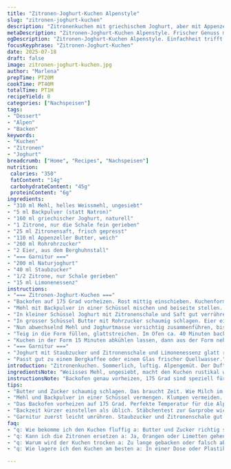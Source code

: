 ```yaml
---
title: "Zitronen-Joghurt-Kuchen Alpenstyle"
slug: "zitronen-joghurt-kuchen"
description: "Zitronenkuchen mit griechischem Joghurt, aber mit Appenzeller statt Butter. Mehlmenge leicht reduziert. Bikarbonat gegen Backpulver getauscht. Der Joghurt wird mit frischem Bergkräuterhonig verfeinert. Im Ofen etwas kürzer gebacken bei 175 Grad, ein bisschen Alpenluft dazu. Optionaler Topping mit rahmigem Naturjoghurt, fein geriebener Zitronenschale und einem Spritzer Limonenessenz. Statt klassischem Zucker mit gemahlenem Birkenzucker. Ein feiner Hauch Alpen in jedem Bissen."
metaDescription: "Zitronen-Joghurt-Kuchen Alpenstyle. Frischer Genuss mit Appenzeller Butter und griechischem Joghurt. Ideal für einen Tag in den Alpen."
ogDescription: "Zitronen-Joghurt-Kuchen Alpenstyle. Einfachheit trifft Geschmack. Zitrone und Joghurt mit Appenzeller Butter, perfekt für die Berghütte."
focusKeyphrase: "Zitronen-Joghurt-Kuchen"
date: 2025-07-18
draft: false
image: zitronen-joghurt-kuchen.jpg
author: "Marlena"
prepTime: PT20M
cookTime: PT40M
totalTime: PT1H
recipeYield: 8
categories: ["Nachspeisen"]
tags:
- "Dessert"
- "Alpen"
- "Backen"
keywords:
- "Kuchen"
- "Zitronen"
- "Joghurt"
breadcrumb: ["Home", "Recipes", "Nachspeisen"]
nutrition: 
 calories: "350"
 fatContent: "14g"
 carbohydrateContent: "45g"
 proteinContent: "6g"
ingredients:
- "310 ml Mehl, helles Weissmehl, ungesiebt"
- "5 ml Backpulver (statt Natron)"
- "160 ml griechischer Joghurt, naturell"
- "1 Zitrone, nur die Schale fein gerieben"
- "25 ml Zitronensaft, frisch gepresst"
- "110 ml Appenzeller Butter, weich"
- "260 ml Rohrohrzucker"
- "2 Eier, aus dem Berghuhnstall"
- "=== Garnitur ==="
- "200 ml Naturjoghurt"
- "40 ml Staubzucker"
- "1/2 Zitrone, nur Schale gerieben"
- "15 ml Limonenessenz"
instructions:
- "=== Zitronen-Joghurt-Kuchen ==="
- "Backofen auf 175 Grad vorheizen. Rost mittig einschieben. Kuchenform 23 x 13 cm einfetten mit Appenzeller Butter und Boden mit Pergament auslegen."
- "Mehl mit Backpulver in einer Schüssel mischen und beiseite stellen. Alpenfrisch und locker."
- "In kleiner Schüssel Joghurt mit Zitronenschale und Saft gut verrühren. Wer mag, kann etwas Bergkräuterhonig unterrühren, für alpine Süße."
- "In grosser Schüssel Butter mit Rohrzucker schaumig schlagen. Eier einzeln unterrühren, bis Masse gleichmässig glänzt wie Bergboden im Morgentau."
- "Nun abwechselnd Mehl und Joghurtmasse vorsichtig zusammenführen, bis keine Mehlstücke mehr sichtbar sind. Nicht zu viel rühren, sonst wird’s zäh wie trockener Alpkäse."
- "Teig in die Form füllen, glattstreichen. Im Ofen ca. 40 Minuten backen. Stäbchenprobe macht’s klar: kein Teig kleben bleiben. Wenn’s passt, leicht golden."
- "Kuchen in der Form 15 Minuten abkühlen lassen, dann aus der Form nehmen und ganz auskühlen lassen auf Gitterrost wie Zwetschgen auf der Garage."
- "=== Garnitur ==="
- "Joghurt mit Staubzucker und Zitronenschale und Limonenessenz glatt rühren. Kann man zum Servieren über den Kuchen verteilen oder separat reichen."
- "Passt gut zu einem Bergkaffee oder einem Glas frischer Quellwasser."
introduction: "Zitronenkuchen. Sommerlich, luftig. Alpengemüt. Der Duft von Zesten im Teig. Joghurt macht ihn leicht und saftig, statt nur Butter oder Rahm. Butter? Appenzeller verleiht Tiefgang, Nicht nur Fett sondern Charakter. Weniger Zucker, dafür mehr Bergkräuterhonig als experimentellen Twist. Natürliche Zutaten, keine künstlichen Zusatzstoffe. Backen bei 175 Grad, das ist weniger heiss als sonst, damit die Aromen sich schonend entfalten. Im Berghaus, beim Ankommen nach der Wanderung, schmeckt er doppelt so gut. Dazu ein Tässchen frischer Alpwasser. Garnitur mit Joghurt, Zitronenschale, Limonenessenz – fast wie Gletscherfrische im Glas. Nicht kompliziert, aber bodenständig und mit Herz."
ingredientsNote: "Weiisses Mehl, ungesiebt, macht den Kuchen rustikal wie einen Käsekuchen vom Oberland. Backpulver anstelle von Natron, sanftere Hebung. Griechischer Joghurt für die leichte Säure, gibt guten Halt im Teig wie der Bergkristall. Zitronenschale frisch geraspelt, nicht zu schalenrig. Zitronensaft aus der Frucht, frisch gepresst. Appenzeller Butter bringt das gewisse Etwas, samtig und rezent. Rohrohrzucker auf Naturbasis, zum minimal verfeinern der Süße. Frische Eier vom Hof in der Nähe, am besten aus Berghaltung. Garnitur: Naturjoghurt ruhig aus regionalen Milchrassen, Staubzucker auf Birkenzuckerbasis für milden Geschmack, erste Wahl für Bergbäcker. Limonenessenz bei Bedarf, für leichte Exotik. Alles überschaubar und sehr alpenfreundlich."
instructionsNote: "Backofen genau vorheizen, 175 Grad sind speziell für Alpenküchen ein Standard, nicht zu heiss, nicht zu kühl. Butter und Zucker schaumig schlagen, wie Butterzopf kneten. Eier einzeln, um gleichmässige Konsistenz. Mehl mit Backpulver gut vermischen. Joghurt mit Zitronenzesten und Saft verrühren, dann sanft unter den Teig heben. Nicht überarbeiten, sonst wird der Kuchen zäh wie ein alter Alpkäse. Teig in Form füllen, glattstreichen. Backzeit von ca. 40 Minuten beobachten, mit Stäbchentest. Kuchen abkühlen lassen, ein wichtiger Schritt für die Textur, kaum anders als beim Raclette-Rand. Garnitur nur leicht verrühren, fluffig und frisch auftragen. Passt super zu einer Pause auf der Sonnenterrasse, mit Fernblick auf die Berge."
tips:
- "Butter und Zucker schaumig schlagen. Das braucht Zeit. Wie Milch im Holzofen warm machen. Einzelne Eier dazugeben, wichtig für die Bindung. Teig mischen nicht hastig."
- "Mehl und Backpulver in einer Schüssel vermengen. Klumpen vermeiden. Mehl ungesiebt verwenden, das macht den Kuchen ehrlicher. Joghurt langsam einrühren, Mischung beobachtend halten."
- "Das Backofen vorheizen auf 175 Grad. Perfekte Temperatur für die Alpenküche. Nicht zu heiss, Aromen entfalten sich sanft. Vorbereiten der Backform. Butter und Papier nicht vergessen."
- "Backzeit kürzer einstellen als üblich. Stäbchentest zur Garprobe wichtig. Wenn sauber, gleich raus damit. Kühlung auf dem Gitter dauert, wie ein warmer Sommerwind."
- "Garnitur zuerst leicht umrühren. Staubzucker und Zitronenschale gut mischen. Über den Kuchen geben oder separat servieren. Einfach, aber frisch und köstlich."
faq:
- "q: Wie bekomme ich den Kuchen fluffig a: Butter und Zucker richtig schaumig schlagen. Eier nacheinander zugeben. Joghurt nicht zu heftig einrühren. Zu viel Rühren macht zäh. Klumpen im Teig vermeiden."
- "q: Kann ich die Zitronen ersetzen a: Ja, Orangen oder Limetten gehen auch. Das Aroma wird anders. Frische ist wichtig. Zitrusfrüchte gut pressen und Schale verwenden."
- "q: Warum wird der Kuchen trocken a: Zu lange gebacken oder falsch abgekühlt. Stäbchentest nicht vergessen. Rausnehmen, wenn der Teig dran bleibt, sonst trocken wie Heu."
- "q: Wie lagere ich den Kuchen am besten a: In einer Dose oder Plastiktüte. Kühl lagern, nicht in der Sonne. Frisch bleibt er ein paar Tage. Alternativ einfrieren, dann länger genießbar."

---
```

